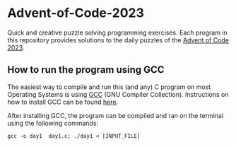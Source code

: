 # Advent-of-Code-2023
Quick and creative puzzle solving programming exercises.
Each program in this repository provides solutions to the daily puzzles of the [Advent of Code 2023](https://adventofcode.com/2023).

## How to run the program using GCC
The easiest way to compile and run this (and any) C program on most Operating Systems is using [GCC](https://gcc.gnu.org) (GNU Compiler Collection). Instructions on how to install GCC can be found [here](https://gcc.gnu.org/install/index.html).

After installing GCC, the program can be compiled and ran on the terminal using the following commands:

`gcc -o day1  day1.c; ./day1 < [INPUT_FILE]`
